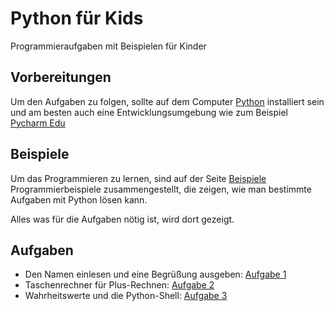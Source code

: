 # Python für Kids
Programmieraufgaben mit Beispielen für Kinder

## Vorbereitungen

Um den Aufgaben zu folgen, sollte auf dem Computer [Python](https://python.org) installiert sein und am besten auch
eine Entwicklungsumgebung wie zum Beispiel [Pycharm Edu](https://www.jetbrains.com/education/)


## Beispiele

Um das Programmieren zu lernen, sind auf der Seite [Beispiele](beispiele.md) Programmierbeispiele zusammengestellt,
die zeigen, wie man bestimmte Aufgaben mit Python lösen kann.

Alles was für die Aufgaben nötig ist, wird dort gezeigt.


## Aufgaben

- Den Namen einlesen und eine Begrüßung ausgeben: [Aufgabe 1](aufgabe1.md)
- Taschenrechner für Plus-Rechnen: [Aufgabe 2](aufgabe2.md)
- Wahrheitswerte und die Python-Shell: [Aufgabe 3](aufgabe3.md)

